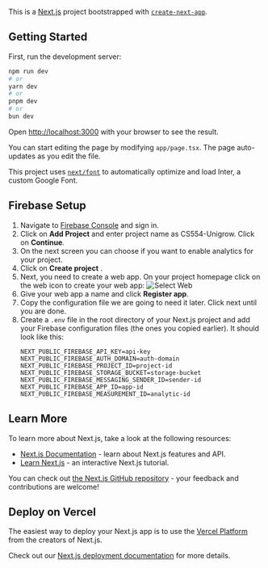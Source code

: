 This is a [Next.js](https://nextjs.org/) project bootstrapped with [`create-next-app`](https://github.com/vercel/next.js/tree/canary/packages/create-next-app).

## Getting Started

First, run the development server:

```bash
npm run dev
# or
yarn dev
# or
pnpm dev
# or
bun dev
```

Open [http://localhost:3000](http://localhost:3000) with your browser to see the result.

You can start editing the page by modifying `app/page.tsx`. The page auto-updates as you edit the file.

This project uses [`next/font`](https://nextjs.org/docs/basic-features/font-optimization) to automatically optimize and load Inter, a custom Google Font.

## Firebase Setup

1. Navigate to [Firebase Console](https://firebase.google.com/ "Firebase") and sign in.
2. Click on **Add Project** and enter project name as CS554-Unigrow. Click on **Continue**.
3. On the next screen you can choose if you want to enable analytics for your project.
4. Click on **Create project** .
5. Next, you need to create a web app. On your project homepage click on the web icon to create your web app:
   ![Select Web](https://www.freecodecamp.org/news/content/images/2023/02/Screenshot-2023-02-15-at-5.40.33-PM.png "Create a firebase Web App.")
6. Give your web app a name and click **Register app**.
7. Copy the configuration file we are going to need it later. Click next until you are done.
8. Create a `.env` file in the root directory of your Next.js project and add your Firebase configuration files (the ones you copied earlier). It should look like this:
   ```
   NEXT_PUBLIC_FIREBASE_API_KEY=api-key
   NEXT_PUBLIC_FIREBASE_AUTH_DOMAIN=auth-domain
   NEXT_PUBLIC_FIREBASE_PROJECT_ID=project-id
   NEXT_PUBLIC_FIREBASE_STORAGE_BUCKET=storage-bucket
   NEXT_PUBLIC_FIREBASE_MESSAGING_SENDER_ID=sender-id
   NEXT_PUBLIC_FIREBASE_APP_ID=app-id
   NEXT_PUBLIC_FIREBASE_MEASUREMENT_ID=analytic-id
   ```

## Learn More

To learn more about Next.js, take a look at the following resources:

- [Next.js Documentation](https://nextjs.org/docs) - learn about Next.js features and API.
- [Learn Next.js](https://nextjs.org/learn) - an interactive Next.js tutorial.

You can check out [the Next.js GitHub repository](https://github.com/vercel/next.js/) - your feedback and contributions are welcome!

## Deploy on Vercel

The easiest way to deploy your Next.js app is to use the [Vercel Platform](https://vercel.com/new?utm_medium=default-template&filter=next.js&utm_source=create-next-app&utm_campaign=create-next-app-readme) from the creators of Next.js.

Check out our [Next.js deployment documentation](https://nextjs.org/docs/deployment) for more details.

